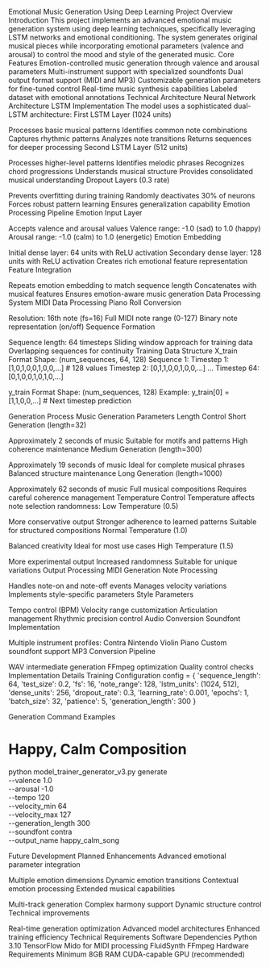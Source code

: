 Emotional Music Generation Using Deep Learning
Project Overview
Introduction
This project implements an advanced emotional music generation system using deep learning techniques, specifically leveraging LSTM networks and emotional conditioning. The system generates original musical pieces while incorporating emotional parameters (valence and arousal) to control the mood and style of the generated music.
Core Features
Emotion-controlled music generation through valence and arousal parameters
Multi-instrument support with specialized soundfonts
Dual output format support (MIDI and MP3)
Customizable generation parameters for fine-tuned control
Real-time music synthesis capabilities
Labeled dataset with emotional annotations
Technical Architecture
Neural Network Architecture
LSTM Implementation
The model uses a sophisticated dual-LSTM architecture:
First LSTM Layer (1024 units)


Processes basic musical patterns
Identifies common note combinations
Captures rhythmic patterns
Analyzes note transitions
Returns sequences for deeper processing
Second LSTM Layer (512 units)


Processes higher-level patterns
Identifies melodic phrases
Recognizes chord progressions
Understands musical structure
Provides consolidated musical understanding
Dropout Layers (0.3 rate)


Prevents overfitting during training
Randomly deactivates 30% of neurons
Forces robust pattern learning
Ensures generalization capability
Emotion Processing Pipeline
Emotion Input Layer


Accepts valence and arousal values
Valence range: -1.0 (sad) to 1.0 (happy)
Arousal range: -1.0 (calm) to 1.0 (energetic)
Emotion Embedding


Initial dense layer: 64 units with ReLU activation
Secondary dense layer: 128 units with ReLU activation
Creates rich emotional feature representation
Feature Integration


Repeats emotion embedding to match sequence length
Concatenates with musical features
Ensures emotion-aware music generation
Data Processing System
MIDI Data Processing
Piano Roll Conversion


Resolution: 16th note (fs=16)
Full MIDI note range (0-127)
Binary note representation (on/off)
Sequence Formation


Sequence length: 64 timesteps
Sliding window approach for training data
Overlapping sequences for continuity
Training Data Structure
X_train Format
Shape: (num_sequences, 64, 128)
Sequence 1:
Timestep 1: [1,0,1,0,0,1,0,0,...] # 128 values
Timestep 2: [0,1,1,0,0,1,0,0,...]
...
Timestep 64: [0,1,0,0,1,0,1,0,...]

y_train Format
Shape: (num_sequences, 128)
Example:
y_train[0] = [1,1,0,0,...] # Next timestep prediction

Generation Process
Music Generation Parameters
Length Control
Short Generation (length=32)


Approximately 2 seconds of music
Suitable for motifs and patterns
High coherence maintenance
Medium Generation (length=300)


Approximately 19 seconds of music
Ideal for complete musical phrases
Balanced structure maintenance
Long Generation (length=1000)


Approximately 62 seconds of music
Full musical compositions
Requires careful coherence management
Temperature Control
Temperature affects note selection randomness:
Low Temperature (0.5)


More conservative output
Stronger adherence to learned patterns
Suitable for structured compositions
Normal Temperature (1.0)


Balanced creativity
Ideal for most use cases
High Temperature (1.5)


More experimental output
Increased randomness
Suitable for unique variations
Output Processing
MIDI Generation
Note Processing


Handles note-on and note-off events
Manages velocity variations
Implements style-specific parameters
Style Parameters


Tempo control (BPM)
Velocity range customization
Articulation management
Rhythmic precision control
Audio Conversion
Soundfont Implementation


Multiple instrument profiles:
Contra
Nintendo
Violin
Piano
Custom soundfont support
MP3 Conversion Pipeline


WAV intermediate generation
FFmpeg optimization
Quality control checks
Implementation Details
Training Configuration
config = {
    'sequence_length': 64,
    'test_size': 0.2,
    'fs': 16,
    'note_range': 128,
    'lstm_units': (1024, 512),
    'dense_units': 256,
    'dropout_rate': 0.3,
    'learning_rate': 0.001,
    'epochs': 1,
    'batch_size': 32,
    'patience': 5,
    'generation_length': 300
}

Generation Command Examples
# Happy, Calm Composition
python model_trainer_generator_v3.py generate \
  --valence 1.0 \
  --arousal -1.0 \
  --tempo 120 \
  --velocity_min 64 \
  --velocity_max 127 \
  --generation_length 300 \
  --soundfont contra \
  --output_name happy_calm_song

Future Development
Planned Enhancements
Advanced emotional parameter integration


Multiple emotion dimensions
Dynamic emotion transitions
Contextual emotion processing
Extended musical capabilities


Multi-track generation
Complex harmony support
Dynamic structure control
Technical improvements


Real-time generation optimization
Advanced model architectures
Enhanced training efficiency
Technical Requirements
Software Dependencies
Python 3.10
TensorFlow 
Mido for MIDI processing
FluidSynth
FFmpeg
Hardware Requirements
Minimum 8GB RAM
CUDA-capable GPU (recommended)

